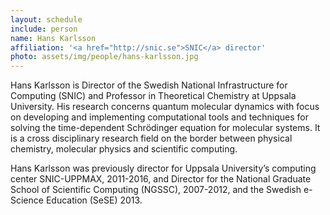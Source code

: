 ```yaml
---
layout: schedule
include: person
name: Hans Karlsson
affiliation: '<a href="http://snic.se">SNIC</a> director'
photo: assets/img/people/hans-karlsson.jpg
---
```


Hans Karlsson is Director of the Swedish National Infrastructure for Computing
(SNIC) and Professor in Theoretical Chemistry at Uppsala University. His
research concerns quantum molecular dynamics with focus on developing and
implementing computational tools and techniques for solving the time-dependent
Schrödinger equation for molecular systems. It is a cross disciplinary research
field on the border between physical chemistry, molecular physics and
scientific computing. 

Hans Karlsson was previously director for Uppsala University’s computing center
SNIC-UPPMAX, 2011-2016, and Director for the National Graduate School of
Scientific Computing (NGSSC), 2007-2012, and the Swedish e-Science Education
(SeSE) 2013. 
